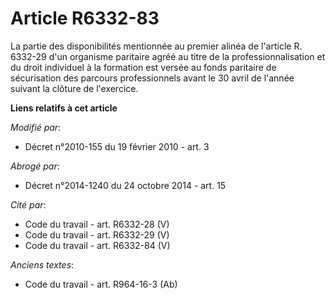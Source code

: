 # Article R6332-83

La partie des disponibilités mentionnée au premier alinéa de l'article R. 6332-29 d'un organisme paritaire agréé au titre de
la professionnalisation et du droit individuel à la formation est versée au   fonds paritaire de sécurisation des parcours
professionnels avant le 30 avril de l'année suivant la clôture de l'exercice.

**Liens relatifs à cet article**

_Modifié par_:

  - Décret n°2010-155 du 19 février 2010 - art. 3

_Abrogé par_:

  - Décret n°2014-1240 du 24 octobre 2014 - art. 15

_Cité par_:

  - Code du travail - art. R6332-28 (V)
  - Code du travail - art. R6332-29 (V)
  - Code du travail - art. R6332-84 (V)

_Anciens textes_:

  - Code du travail - art. R964-16-3 (Ab)
